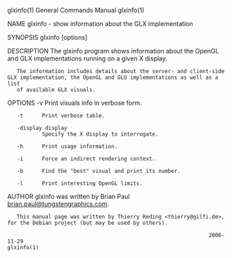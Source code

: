 glxinfo(1)                                                    General Commands Manual                                                   glxinfo(1)

NAME
       glxinfo - show information about the GLX implementation

SYNOPSIS
       glxinfo [options]

DESCRIPTION
       The glxinfo program shows information about the OpenGL and GLX implementations running on a given X display.

       The information includes details about the server- and client-side GLX implementation, the OpenGL and GLU implementations as well as a list
       of available GLX visuals.

OPTIONS
       -v      Print visuals info in verbose form.

       -t      Print verbose table.

       -display display
               Specify the X display to interrogate.

       -h      Print usage information.

       -i      Force an indirect rendering context.

       -b      Find the "best" visual and print its number.

       -l      Print interesting OpenGL limits.

AUTHOR
       glxinfo was written by Brian Paul <brian.paul@tungstengraphics.com>.

       This manual page was written by Thierry Reding <thierry@gilfi.de>, for the Debian project (but may be used by others).

                                                                    2006-11-29                                                          glxinfo(1)
